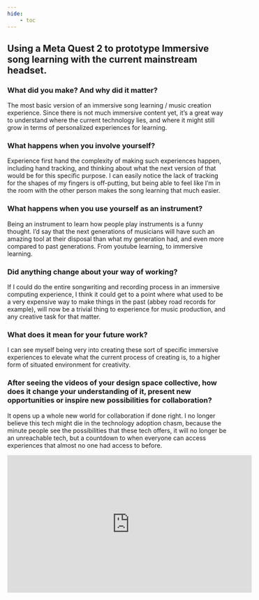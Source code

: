 ```yaml
---
hide:
    - toc
---
```


## Using a Meta Quest 2 to prototype Immersive song learning with the current mainstream headset.


### What did you make? And why did it matter?
The most basic version of an immersive song learning / music creation experience.
Since there is not much immersive content yet, it’s a great way to understand where the current technology lies, and where it might still grow in terms of personalized experiences for learning.


### What happens when you involve yourself?
Experience first hand the complexity of making such experiences happen, including hand tracking, and thinking about what the next version of that would be for this specific purpose.
I can easily notice the lack of tracking for the shapes of my fingers is off-putting, but being able to feel like I’m in the room with the other person makes the song learning that much easier.

### What happens when you use yourself as an instrument?
Being an instrument to learn how people play instruments is a funny thought. I’d say that the next generations of musicians will have such an amazing tool at their disposal than what my generation had, and even more compared to past generations. From youtube learning, to immersive learning.

### Did anything change about your way of working?
If I could do the entire songwriting and recording process in an immersive computing experience, I think it could get to a point where what used to be a very expensive way to make things in the past (abbey road records for example), will now be a trivial thing to experience for music production, and any creative task for that matter.

### What does it mean for your future work?
I can see myself being very into creating these sort of specific immersive experiences to elevate what the current process of creating is, to a higher form of situated environment for creativity.


### After seeing the videos of your design space collective, how does it change your understanding of it, present new opportunities or inspire new possibilities for collaboration?
It opens up a whole new world for collaboration if done right. I no longer believe this tech might die in the technology adoption chasm, because the minute people see the possibilities that these tech offers, it will no longer be an unreachable tech, but a countdown to when everyone can access experiences that almost no one had access to before.


<iframe width="560" height="315" src="https://www.youtube.com/embed/ClZtVIo5Uhs?si=dEbFE6nsjn5lN2pw" title="YouTube video player" frameborder="0" allow="accelerometer; autoplay; clipboard-write; encrypted-media; gyroscope; picture-in-picture; web-share" allowfullscreen></iframe>